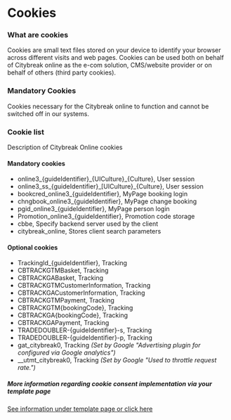 # Cookies

### What are cookies
Cookies are small text files stored on your device to identify your browser across different visits and web pages. Cookies can be used both on behalf of Citybreak online as the e-com solution, CMS/website provider or on behalf of others (third party cookies).

### Mandatory Cookies
Cookies necessary for the Citybreak online to function and cannot be switched off in our systems.

### Cookie list

Description of Citybreak Online cookies

#### Mandatory cookies
- online3\_{guideIdentifier}\_{UICulture}\_{Culture}, User session
- online3\_ss\_{guideIdentifier}\_[UICulture}\_{Culture}, User session
- bookcred\_online3\_{guideIdentifier}, MyPage booking login
- chngbook\_online3\_{guideIdentifier}, MyPage change booking
- pgid\_online3\_{guideIdentifier}, MyPage person login
- Promotion\_online3\_{guideIdentifier}, Promotion code storage
- cbbe, Specify backend server used by the client
- citybreak_online, Stores client search parameters

#### Optional cookies
- TrackingId\_{guideIdentifier}, Tracking
- CBTRACKGTMBasket, Tracking
- CBTRACKGABasket, Tracking
- CBTRACKGTMCustomerInformation, Tracking
- CBTRACKGACustomerInformation, Tracking
- CBTRACKGTMPayment, Tracking
- CBTRACKGTM{bookingCode}, Tracking
- CBTRACKGA{bookingCode}, Tracking
- CBTRACKGAPayment, Tracking
- TRADEDOUBLER-{guideIdentifier}-s, Tracking
- TRADEDOUBLER-{guideIdentifier}-p, Tracking
- gat_citybreak0, Tracking _(Set by Google "Advertising plugin for configured via Google analytics")_
- __utmt_citybreak0, Tracking _(Set by Google "Used to throttle request rate.")_


#####  More information regarding cookie consent implementation via your template page

[See information under template page or click here](https://visit.github.io/citybreak-online-doc/#cookie-consent)
